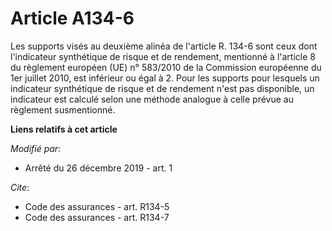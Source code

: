 # Article A134-6

Les supports visés au deuxième alinéa de l'article R. 134-6 sont ceux dont l'indicateur synthétique de risque et de
rendement, mentionné à l'article 8 du règlement européen (UE) n° 583/2010 de la Commission européenne du 1er juillet 2010,
est inférieur ou égal à 2. Pour les supports pour lesquels un indicateur synthétique de risque et de rendement n'est pas
disponible, un indicateur est calculé selon une méthode analogue à celle prévue au règlement susmentionné.

**Liens relatifs à cet article**

_Modifié par_:

  - Arrêté du 26 décembre 2019 - art. 1

_Cite_:

  - Code des assurances - art. R134-5
  - Code des assurances - art. R134-7
